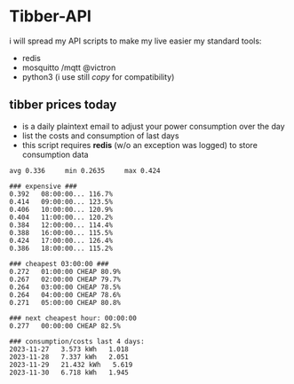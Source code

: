# Tibber-API

i will spread my API scripts to make my live easier
my standard tools:
* redis
* mosquitto /mqtt @victron
* python3 (i use still *copy* for compatibility)

## tibber prices today
* is a daily plaintext email to adjust your power consumption over the day
* list the costs and consumption of last days
* this script requires **redis** (w/o an exception was logged) to store consumption data
```
avg 0.336     min 0.2635     max 0.424

### expensive ###
0.392   08:00:00... 116.7%
0.414   09:00:00... 123.5%
0.406   10:00:00... 120.9%
0.404   11:00:00... 120.2%
0.384   12:00:00... 114.4%
0.388   16:00:00... 115.5%
0.424   17:00:00... 126.4%
0.386   18:00:00... 115.2%

### cheapest 03:00:00 ###
0.272   01:00:00 CHEAP 80.9%
0.267   02:00:00 CHEAP 79.7%
0.264   03:00:00 CHEAP 78.5%
0.264   04:00:00 CHEAP 78.6%
0.271   05:00:00 CHEAP 80.8%

### next cheapest hour: 00:00:00
0.277   00:00:00 CHEAP 82.5%

### consumption/costs last 4 days:
2023-11-27   3.573 kWh   1.018
2023-11-28   7.337 kWh   2.051
2023-11-29   21.432 kWh   5.619
2023-11-30   6.718 kWh   1.945
```
